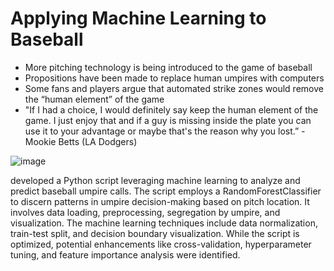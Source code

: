# Applying Machine Learning to Baseball
- More pitching technology is being introduced to the game of baseball
- Propositions have been made to replace human umpires with computers
- Some fans and players argue that automated strike zones would remove the “human element” of the game
- "If I had a choice, I would definitely say keep the human element of the game. I just enjoy that and if a guy is missing inside the plate you can use it to your advantage or maybe that's the reason why you lost.” - Mookie Betts (LA Dodgers)

![image](https://github.com/rohxnsxngh/Machine-Learning-MEEN/assets/98181667/e1316f31-8ef8-4cdd-a7e9-be3b9e81f813)

developed a Python script leveraging machine learning to analyze and predict baseball umpire calls. The script employs a RandomForestClassifier to discern patterns in umpire decision-making based on pitch location. It involves data loading, preprocessing, segregation by umpire, and visualization. The machine learning techniques include data normalization, train-test split, and decision boundary visualization. While the script is optimized, potential enhancements like cross-validation, hyperparameter tuning, and feature importance analysis were identified.
